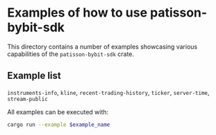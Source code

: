 # Examples of how to use patisson-bybit-sdk

This directory contains a number of examples showcasing various capabilities of the `patisson-bybit-sdk` crate.

## Example list

`instruments-info`, `kline`, `recent-trading-history`, `ticker`, `server-time`, `stream-public`

All examples can be executed with:

```sh
cargo run --example $example_name
```
